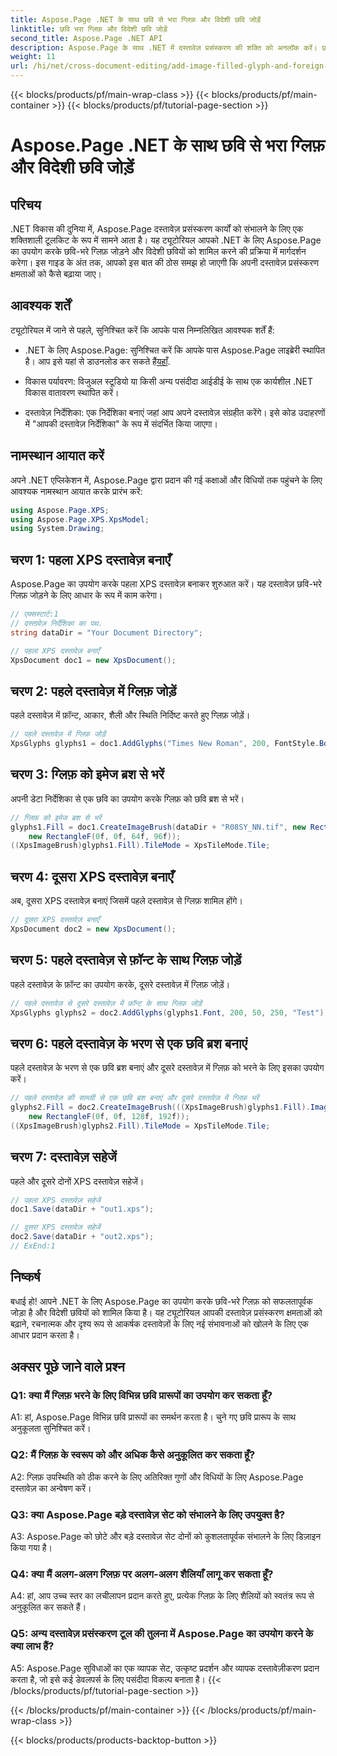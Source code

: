 ```yaml
---
title: Aspose.Page .NET के साथ छवि से भरा ग्लिफ़ और विदेशी छवि जोड़ें
linktitle: छवि भरा ग्लिफ़ और विदेशी छवि जोड़ें
second_title: Aspose.Page .NET API
description: Aspose.Page के साथ .NET में दस्तावेज़ प्रसंस्करण की शक्ति को अनलॉक करें। छवि-भरे ग्लिफ़ को सहजता से जोड़ें। विज़ुअल्स को बेहतर बनाएं और अपने वर्कफ़्लो को सुव्यवस्थित करें।
weight: 11
url: /hi/net/cross-document-editing/add-image-filled-glyph-and-foreign-image/
---
```


{{< blocks/products/pf/main-wrap-class >}}
{{< blocks/products/pf/main-container >}}
{{< blocks/products/pf/tutorial-page-section >}}

# Aspose.Page .NET के साथ छवि से भरा ग्लिफ़ और विदेशी छवि जोड़ें

## परिचय

.NET विकास की दुनिया में, Aspose.Page दस्तावेज़ प्रसंस्करण कार्यों को संभालने के लिए एक शक्तिशाली टूलकिट के रूप में सामने आता है। यह ट्यूटोरियल आपको .NET के लिए Aspose.Page का उपयोग करके छवि-भरे ग्लिफ़ जोड़ने और विदेशी छवियों को शामिल करने की प्रक्रिया में मार्गदर्शन करेगा। इस गाइड के अंत तक, आपको इस बात की ठोस समझ हो जाएगी कि अपनी दस्तावेज़ प्रसंस्करण क्षमताओं को कैसे बढ़ाया जाए।

## आवश्यक शर्तें

ट्यूटोरियल में जाने से पहले, सुनिश्चित करें कि आपके पास निम्नलिखित आवश्यक शर्तें हैं:

-  .NET के लिए Aspose.Page: सुनिश्चित करें कि आपके पास Aspose.Page लाइब्रेरी स्थापित है। आप इसे यहां से डाउनलोड कर सकते हैं[यहाँ](https://releases.aspose.com/page/net/).

- विकास पर्यावरण: विजुअल स्टूडियो या किसी अन्य पसंदीदा आईडीई के साथ एक कार्यशील .NET विकास वातावरण स्थापित करें।

- दस्तावेज़ निर्देशिका: एक निर्देशिका बनाएं जहां आप अपने दस्तावेज़ संग्रहीत करेंगे। इसे कोड उदाहरणों में "आपकी दस्तावेज़ निर्देशिका" के रूप में संदर्भित किया जाएगा।

## नामस्थान आयात करें

अपने .NET एप्लिकेशन में, Aspose.Page द्वारा प्रदान की गई कक्षाओं और विधियों तक पहुंचने के लिए आवश्यक नामस्थान आयात करके प्रारंभ करें:

```csharp
using Aspose.Page.XPS;
using Aspose.Page.XPS.XpsModel;
using System.Drawing;
```

## चरण 1: पहला XPS दस्तावेज़ बनाएँ

Aspose.Page का उपयोग करके पहला XPS दस्तावेज़ बनाकर शुरुआत करें। यह दस्तावेज़ छवि-भरे ग्लिफ़ जोड़ने के लिए आधार के रूप में काम करेगा।

```csharp
// एक्सस्टार्ट:1
// दस्तावेज़ निर्देशिका का पथ.
string dataDir = "Your Document Directory";

// पहला XPS दस्तावेज़ बनाएँ
XpsDocument doc1 = new XpsDocument();
```

## चरण 2: पहले दस्तावेज़ में ग्लिफ़ जोड़ें

पहले दस्तावेज़ में फ़ॉन्ट, आकार, शैली और स्थिति निर्दिष्ट करते हुए ग्लिफ़ जोड़ें।

```csharp
// पहले दस्तावेज़ में ग्लिफ़ जोड़ें
XpsGlyphs glyphs1 = doc1.AddGlyphs("Times New Roman", 200, FontStyle.Bold, 50, 250, "Test");
```

## चरण 3: ग्लिफ़ को इमेज ब्रश से भरें

अपनी डेटा निर्देशिका से एक छवि का उपयोग करके ग्लिफ़ को छवि ब्रश से भरें।

```csharp
// ग्लिफ़ को इमेज ब्रश से भरें
glyphs1.Fill = doc1.CreateImageBrush(dataDir + "R08SY_NN.tif", new RectangleF(0f, 0f, 128f, 192f),
    new RectangleF(0f, 0f, 64f, 96f));
((XpsImageBrush)glyphs1.Fill).TileMode = XpsTileMode.Tile;
```

## चरण 4: दूसरा XPS दस्तावेज़ बनाएँ

अब, दूसरा XPS दस्तावेज़ बनाएं जिसमें पहले दस्तावेज़ से ग्लिफ़ शामिल होंगे।

```csharp
// दूसरा XPS दस्तावेज़ बनाएँ
XpsDocument doc2 = new XpsDocument();
```

## चरण 5: पहले दस्तावेज़ से फ़ॉन्ट के साथ ग्लिफ़ जोड़ें

पहले दस्तावेज़ के फ़ॉन्ट का उपयोग करके, दूसरे दस्तावेज़ में ग्लिफ़ जोड़ें।

```csharp
// पहले दस्तावेज़ से दूसरे दस्तावेज़ में फ़ॉन्ट के साथ ग्लिफ़ जोड़ें
XpsGlyphs glyphs2 = doc2.AddGlyphs(glyphs1.Font, 200, 50, 250, "Test");
```

## चरण 6: पहले दस्तावेज़ के भरण से एक छवि ब्रश बनाएं

पहले दस्तावेज़ के भरण से एक छवि ब्रश बनाएं और दूसरे दस्तावेज़ में ग्लिफ़ को भरने के लिए इसका उपयोग करें।

```csharp
// पहले दस्तावेज़ की सामग्री से एक छवि ब्रश बनाएं और दूसरे दस्तावेज़ में ग्लिफ़ भरें
glyphs2.Fill = doc2.CreateImageBrush(((XpsImageBrush)glyphs1.Fill).Image, new RectangleF(0f, 0f, 128f, 192f),
    new RectangleF(0f, 0f, 128f, 192f));
((XpsImageBrush)glyphs2.Fill).TileMode = XpsTileMode.Tile;
```

## चरण 7: दस्तावेज़ सहेजें

पहले और दूसरे दोनों XPS दस्तावेज़ सहेजें।

```csharp
// पहला XPS दस्तावेज़ सहेजें
doc1.Save(dataDir + "out1.xps");

// दूसरा XPS दस्तावेज़ सहेजें
doc2.Save(dataDir + "out2.xps");
// ExEnd:1
```

## निष्कर्ष

बधाई हो! आपने .NET के लिए Aspose.Page का उपयोग करके छवि-भरे ग्लिफ़ को सफलतापूर्वक जोड़ा है और विदेशी छवियों को शामिल किया है। यह ट्यूटोरियल आपकी दस्तावेज़ प्रसंस्करण क्षमताओं को बढ़ाने, रचनात्मक और दृश्य रूप से आकर्षक दस्तावेज़ों के लिए नई संभावनाओं को खोलने के लिए एक आधार प्रदान करता है।

## अक्सर पूछे जाने वाले प्रश्न

### Q1: क्या मैं ग्लिफ़ भरने के लिए विभिन्न छवि प्रारूपों का उपयोग कर सकता हूँ?

A1: हां, Aspose.Page विभिन्न छवि प्रारूपों का समर्थन करता है। चुने गए छवि प्रारूप के साथ अनुकूलता सुनिश्चित करें।

### Q2: मैं ग्लिफ़ के स्वरूप को और अधिक कैसे अनुकूलित कर सकता हूँ?

A2: ग्लिफ़ उपस्थिति को ठीक करने के लिए अतिरिक्त गुणों और विधियों के लिए Aspose.Page दस्तावेज़ का अन्वेषण करें।

### Q3: क्या Aspose.Page बड़े दस्तावेज़ सेट को संभालने के लिए उपयुक्त है?

A3: Aspose.Page को छोटे और बड़े दस्तावेज़ सेट दोनों को कुशलतापूर्वक संभालने के लिए डिज़ाइन किया गया है।

### Q4: क्या मैं अलग-अलग ग्लिफ़ पर अलग-अलग शैलियाँ लागू कर सकता हूँ?

A4: हां, आप उच्च स्तर का लचीलापन प्रदान करते हुए, प्रत्येक ग्लिफ़ के लिए शैलियों को स्वतंत्र रूप से अनुकूलित कर सकते हैं।

### Q5: अन्य दस्तावेज़ प्रसंस्करण टूल की तुलना में Aspose.Page का उपयोग करने के क्या लाभ हैं?

A5: Aspose.Page सुविधाओं का एक व्यापक सेट, उत्कृष्ट प्रदर्शन और व्यापक दस्तावेज़ीकरण प्रदान करता है, जो इसे कई डेवलपर्स के लिए पसंदीदा विकल्प बनाता है।
{{< /blocks/products/pf/tutorial-page-section >}}

{{< /blocks/products/pf/main-container >}}
{{< /blocks/products/pf/main-wrap-class >}}

{{< blocks/products/products-backtop-button >}}
